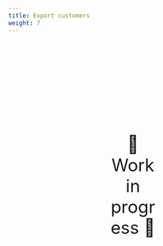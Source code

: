 ```yaml
---
title: Export customers
weight: 7
---
```

<div style="text-align: center; font-size:2.5em;margin: 200px;">🚧 Work in progress 🚧</div>